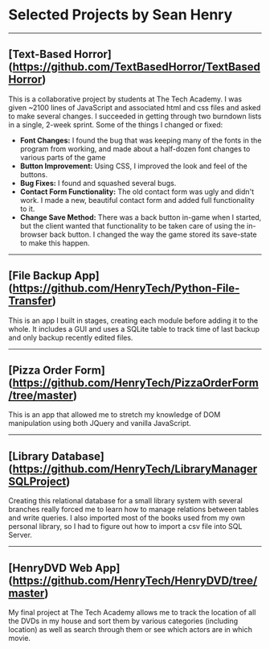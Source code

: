 # Selected Projects by Sean Henry

***
[Text-Based Horror] (https://github.com/TextBasedHorror/TextBasedHorror)
---
This is a collaborative project by students at The Tech Academy. I was given ~2100 lines of JavaScript and associated html and css files and asked to make several changes.
I succeeded in getting through two burndown lists in a single, 2-week sprint. Some of the things I changed or fixed:
* **Font Changes:** I found the bug that was keeping many of the fonts in the program from working, and made about a half-dozen font changes to various parts of the game
* **Button Improvement:** Using CSS, I improved the look and feel of the buttons.
* **Bug Fixes:** I found and squashed several bugs.
* **Contact Form Functionality:** The old contact form was ugly and didn't work. I made a new, beautiful contact form and added full functionality to it.
* **Change Save Method:** There was a back button in-game when I started, but the client wanted that functionality to be taken care of using the in-browser back button. I changed the way the game stored its save-state to make this happen.

***
[File Backup App] (https://github.com/HenryTech/Python-File-Transfer)
---
This is an app I built in stages, creating each module before adding it to the whole. It includes a GUI and uses a SQLite table to track time of last backup and only backup recently edited files.

***
[Pizza Order Form] (https://github.com/HenryTech/PizzaOrderForm/tree/master)
---
This is an app that allowed me to stretch my knowledge of DOM manipulation using both JQuery and vanilla JavaScript.

***
[Library Database] (https://github.com/HenryTech/LibraryManagerSQLProject)
---
Creating this relational database for a small library system with several branches really forced me to learn how to manage relations between tables and write queries. I also imported most of the books used from my own personal library, so I had to figure out how to import a csv file into SQL Server.

***
[HenryDVD Web App] (https://github.com/HenryTech/HenryDVD/tree/master)
---
My final project at The Tech Academy allows me to track the location of all the DVDs in my house and sort them by various categories (including location) as well as search through them or see which actors are in which movie.

